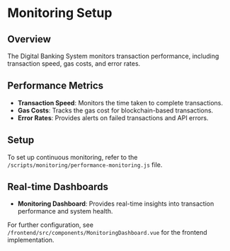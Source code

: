 # Monitoring Setup

## Overview
The Digital Banking System monitors transaction performance, including transaction speed, gas costs, and error rates.

## Performance Metrics
- **Transaction Speed**: Monitors the time taken to complete transactions.
- **Gas Costs**: Tracks the gas cost for blockchain-based transactions.
- **Error Rates**: Provides alerts on failed transactions and API errors.

## Setup
To set up continuous monitoring, refer to the `/scripts/monitoring/performance-monitoring.js` file.

## Real-time Dashboards
- **Monitoring Dashboard**: Provides real-time insights into transaction performance and system health.

For further configuration, see `/frontend/src/components/MonitoringDashboard.vue` for the frontend implementation.

